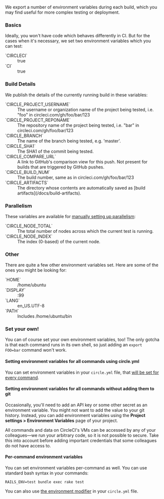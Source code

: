 <!--

title: Environment variables
last_updated: Feb 2, 2013

-->

We export a number of environment variables during each build, which you may find
useful for more complex testing or deployment.

### Basics

Ideally, you won't have code which behaves differently in CI. But for the cases
when it's necessary, we set two environment variables which you can test:

<dl>
  <dt>
    `CIRCLECI`
  </dt>
  <dd>
    true
  </dd>
  <dt>
    `CI`
  </dt>
  <dd>
    true
  </dd>
</dl>

### Build Details

We publish the details of the currently running build in these variables:

<dl>
  <dt>
    `CIRCLE_PROJECT_USERNAME`
  </dt>
  <dd>
    The username or organization name of the project being tested, i.e. "foo" in circleci.com/gh/foo/bar/123
  </dd>
  <dt>
    `CIRCLE_PROJECT_REPONAME`
  </dt>
  <dd>
    The repository name of the project being tested, i.e. "bar" in circleci.com/gh/foo/bar/123
  </dd>
  <dt>
    `CIRCLE_BRANCH`
  </dt>
  <dd>
    The name of the branch being tested, e.g. 'master'.
  </dd>
  <dt>
    `CIRCLE_SHA1`
  </dt>
  <dd>
    The SHA1 of the commit being tested.
  </dd>
  <dt>
    `CIRCLE_COMPARE_URL`
  </dt>
  <dd>
    A link to GitHub's comparison view for this push. Not present for builds that are triggered by GitHub pushes.
  </dd>
  <dt>
    `CIRCLE_BUILD_NUM`
  </dt>
  <dd>
    The build number, same as in circleci.com/gh/foo/bar/123
  </dd>
  <dt>
    `CIRCLE_ARTIFACTS`
  </dt>
  <dd>
    The directory whose contents are automatically saved as [build artifacts](/docs/build-artifacts).
  </dd>
</dl>

### Parallelism

These variables are available for [manually setting up parallelism](/docs/parallel-manual-setup):

<dl>
  <dt>
    `CIRCLE_NODE_TOTAL`
  </dt>
  <dd>
    The total number of nodes across which the current test is running.
  </dd>
  <dt>
    `CIRCLE_NODE_INDEX`
  </dt>
  <dd>
    The index (0-based) of the current node.
  </dd>
</dl>

### Other

There are quite a few other environment variables set. Here are some of
the ones you might be looking for:

<dl>
  <dt>
    `HOME`
  </dt>
  <dd>
    /home/ubuntu
  </dd>
  <dt>
    `DISPLAY`
  </dt>
  <dd>
    :99
  </dd>
  <dt>
    `LANG`
  </dt>
  <dd>
    en_US.UTF-8
  </dd>
  <dt>
    `PATH`
  </dt>
  <dd>
    Includes /home/ubuntu/bin
  </dd>
</dl>

### Set your own!

You can of course set your own environment variables, too!
The only gotcha is that each command runs in its own shell, so just adding an
`export FOO=bar` command won't work.

#### Setting environment variables for all commands using circle.yml

You can set environment variables in your `circle.yml` file, that
[will be set for every command](/docs/configuration#environment).

#### Setting environment variables for all commands without adding them to git

Occasionally, you'll need to add an API key or some other secret as
an environment variable.  You might not want to add the value to your
git history.  Instead, you can add environment variables using the
**Project settings &gt; Environment Variables** page of your project.

All commands and data on CircleCI's VMs can be accessed by any of your colleagues&mdash;we run your arbitrary code, so it is not possible to secure.
Take this into account before adding important credentials that some colleagues do not have access to.

#### Per-command environment variables

You can set environment variables per-command as well.
You can use standard bash syntax in your commands:

```
RAILS_ENV=test bundle exec rake test
```

You can also use [the environment modifier](/docs/configuration#modifiers) in your
`circle.yml` file.
